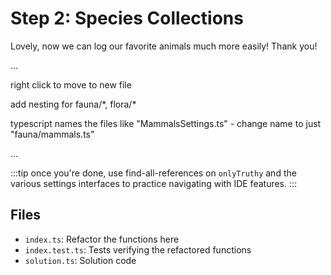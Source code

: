 # Step 2: Species Collections

Lovely, now we can log our favorite animals much more easily!
Thank you!

...

right click to move to new file

add nesting for fauna/\*, flora/\*

typescript names the files like "MammalsSettings.ts" - change name to just "fauna/mammals.ts"

...

:::tip
once you're done, use find-all-references on `onlyTruthy` and the various settings interfaces to practice navigating with IDE features.
:::

## Files

- `index.ts`: Refactor the functions here
- `index.test.ts`: Tests verifying the refactored functions
- `solution.ts`: Solution code
